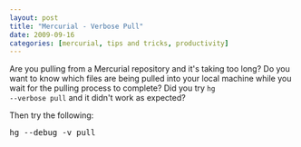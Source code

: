 ```yaml
--- 
layout: post
title: "Mercurial - Verbose Pull"
date: 2009-09-16
categories: [mercurial, tips and tricks, productivity]
---
```

Are you pulling from a Mercurial repository and it's taking too long?
Do you want to know which files are being pulled into your local
machine while you wait for the pulling process to complete? Did you
try <code>hg --verbose pull</code> and it didn't work as expected?

Then try the following:

<pre>
hg --debug -v pull
</pre>
